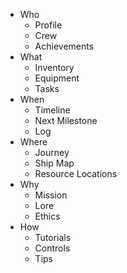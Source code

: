 - Who
	- Profile
	- Crew
	- Achievements
- What
	- Inventory
	- Equipment
	- Tasks
- When
	- Timeline
	- Next Milestone
	- Log
- Where
	- Journey
	- Ship Map
	- Resource Locations
- Why
	- Mission
	- Lore
	- Ethics
- How
	- Tutorials
	- Controls
	- Tips
